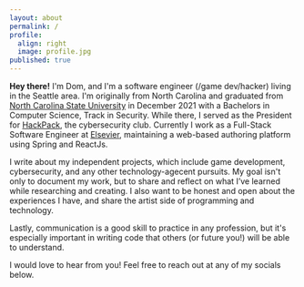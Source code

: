 ```yaml
---
layout: about
permalink: /
profile:
  align: right 
  image: profile.jpg
published: true
---
```


**Hey there!** I'm Dom, and I'm a software engineer (/game dev/hacker) living in the Seattle area. I'm originally from North Carolina and graduated from [North Carolina State University](https://www.ncsu.edu/) in December 2021 with a Bachelors in Computer Science, Track in Security. While there, I served as the President for [HackPack](https://hackpack.club/), the cybersecurity club. Currently I work as a Full-Stack Software Engineer at [Elsevier](https://www.elsevier.com/), maintaining a web-based authoring platform using Spring and ReactJs. 

I write about my independent projects, which include game development, cybersecurity, and any other technology-agecent pursuits. My goal isn't only to document my work, but to share and reflect on what I’ve learned while researching and creating. I also want to be honest and open about the experiences I have, and share the artist side of programming and technology. 

Lastly, communication is a good skill to practice in any profession, but it's especially important in writing code that others (or future you!) will be able to understand.

I would love to hear from you! Feel free to reach out at any of my socials below.

